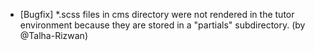 - [Bugfix] *.scss files in cms directory were not rendered in the tutor environment because they are stored in a "partials" subdirectory. (by @Talha-Rizwan)
